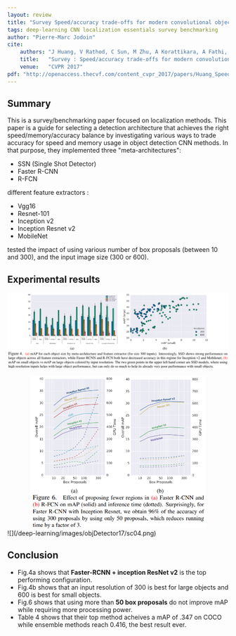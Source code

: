 ```yaml
---
layout: review
title: "Survey Speed/accuracy trade-offs for modern convolutional object detectors"
tags: deep-learning CNN localization essentials survey benchmarking
author: "Pierre-Marc Jodoin"
cite:
    authors: "J Huang, V Rathod, C Sun, M Zhu, A Korattikara, A Fathi, I Fischer, Z Wojna, Y Song, S Guadarrama, K Murphy"
    title:   "Survey : Speed/accuracy trade-offs for modern convolutional object detectors"
    venue:   "CVPR 2017"
pdf: "http://openaccess.thecvf.com/content_cvpr_2017/papers/Huang_SpeedAccuracy_Trade-Offs_for_CVPR_2017_paper.pdf"
---
```


## Summary
This is a survey/benchmarking paper focused on localization methods.  This paper is a guide for selecting
a detection architecture that achieves the right speed/memory/accuracy balance by investigating various ways to
trade accuracy for speed and memory usage in object detection CNN methods.  In that purpose, they implemented three "meta-architectures":

- SSN (Single Shot Detector)
- Faster R-CNN
- R-FCN

different feature extractors :

- Vgg16
- Resnet-101
- Inception v2
- Inception Resnet v2
- MobileNet

tested the impact of using various number of box proposals (between 10 and 300), and the input image size (300 or 600).


## Experimental results

![](/deep-learning/images/objDetector17/sc01.png)
<div style="text-align:center">
<img src="/deep-learning/images/objDetector17/sc03.png" width="400">
</div>
![](/deep-learning/images/objDetector17/sc04.png)


## Conclusion

- Fig.4a shows that **Faster-RCNN + inception ResNet v2** is the top performing configuration.
- Fig.4b shows that an input resolution of 300 is best for large objects and 600 is best for small objects.
- Fig.6 shows that using more than **50 box proposals** do not improve mAP while requiring more processing power. 
- Table 4 shows that their top method acheives a mAP of .347 on COCO while ensemble methods reach 0.416, the best result ever.
